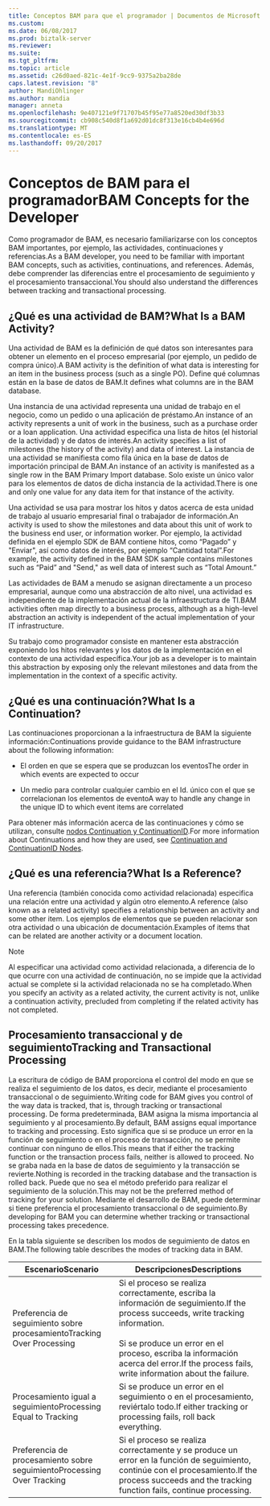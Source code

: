 ```yaml
---
title: Conceptos BAM para que el programador | Documentos de Microsoft
ms.custom: 
ms.date: 06/08/2017
ms.prod: biztalk-server
ms.reviewer: 
ms.suite: 
ms.tgt_pltfrm: 
ms.topic: article
ms.assetid: c26d0aed-821c-4e1f-9cc9-9375a2ba28de
caps.latest.revision: "8"
author: MandiOhlinger
ms.author: mandia
manager: anneta
ms.openlocfilehash: 9e407121e9f71707b45f95e77a8520ed30df3b33
ms.sourcegitcommit: cb908c540d8f1a692d01dc8f313e16cb4b4e696d
ms.translationtype: MT
ms.contentlocale: es-ES
ms.lasthandoff: 09/20/2017
---
```

# <a name="bam-concepts-for-the-developer"></a><span data-ttu-id="4f9f4-102">Conceptos de BAM para el programador</span><span class="sxs-lookup"><span data-stu-id="4f9f4-102">BAM Concepts for the Developer</span></span>
<span data-ttu-id="4f9f4-103">Como programador de BAM, es necesario familiarizarse con los conceptos BAM importantes, por ejemplo, las actividades, continuaciones y referencias.</span><span class="sxs-lookup"><span data-stu-id="4f9f4-103">As a BAM developer, you need to be familiar with important BAM concepts, such as activities, continuations, and references.</span></span> <span data-ttu-id="4f9f4-104">Además, debe comprender las diferencias entre el procesamiento de seguimiento y el procesamiento transaccional.</span><span class="sxs-lookup"><span data-stu-id="4f9f4-104">You should also understand the differences between tracking and transactional processing.</span></span>  
  
## <a name="what-is-a-bam-activity"></a><span data-ttu-id="4f9f4-105">¿Qué es una actividad de BAM?</span><span class="sxs-lookup"><span data-stu-id="4f9f4-105">What Is a BAM Activity?</span></span>  
 <span data-ttu-id="4f9f4-106">Una actividad de BAM es la definición de qué datos son interesantes para obtener un elemento en el proceso empresarial (por ejemplo, un pedido de compra único).</span><span class="sxs-lookup"><span data-stu-id="4f9f4-106">A BAM activity is the definition of what data is interesting for an item in the business process (such as a single PO).</span></span> <span data-ttu-id="4f9f4-107">Define qué columnas están en la base de datos de BAM.</span><span class="sxs-lookup"><span data-stu-id="4f9f4-107">It defines what columns are in the BAM database.</span></span>  
  
 <span data-ttu-id="4f9f4-108">Una instancia de una actividad representa una unidad de trabajo en el negocio, como un pedido o una aplicación de préstamo.</span><span class="sxs-lookup"><span data-stu-id="4f9f4-108">An instance of an activity represents a unit of work in the business, such as a purchase order or a loan application.</span></span> <span data-ttu-id="4f9f4-109">Una actividad especifica una lista de hitos (el historial de la actividad) y de datos de interés.</span><span class="sxs-lookup"><span data-stu-id="4f9f4-109">An activity specifies a list of milestones (the history of the activity) and data of interest.</span></span> <span data-ttu-id="4f9f4-110">La instancia de una actividad se manifiesta como fila única en la base de datos de importación principal de BAM.</span><span class="sxs-lookup"><span data-stu-id="4f9f4-110">An instance of an activity is manifested as a single row in the BAM Primary Import database.</span></span> <span data-ttu-id="4f9f4-111">Solo existe un único valor para los elementos de datos de dicha instancia de la actividad.</span><span class="sxs-lookup"><span data-stu-id="4f9f4-111">There is one and only one value for any data item for that instance of the activity.</span></span>  
  
 <span data-ttu-id="4f9f4-112">Una actividad se usa para mostrar los hitos y datos acerca de esta unidad de trabajo al usuario empresarial final o trabajador de información.</span><span class="sxs-lookup"><span data-stu-id="4f9f4-112">An activity is used to show the milestones and data about this unit of work to the business end user, or information worker.</span></span> <span data-ttu-id="4f9f4-113">Por ejemplo, la actividad definida en el ejemplo SDK de BAM contiene hitos, como “Pagado” y "Enviar", así como datos de interés, por ejemplo “Cantidad total”.</span><span class="sxs-lookup"><span data-stu-id="4f9f4-113">For example, the activity defined in the BAM SDK sample contains milestones such as “Paid” and "Send," as well data of interest such as “Total Amount.”</span></span>  
  
 <span data-ttu-id="4f9f4-114">Las actividades de BAM a menudo se asignan directamente a un proceso empresarial, aunque como una abstracción de alto nivel, una actividad es independiente de la implementación actual de la infraestructura de TI.</span><span class="sxs-lookup"><span data-stu-id="4f9f4-114">BAM activities often map directly to a business process, although as a high-level abstraction an activity is independent of the actual implementation of your IT infrastructure.</span></span>  
  
 <span data-ttu-id="4f9f4-115">Su trabajo como programador consiste en mantener esta abstracción exponiendo los hitos relevantes y los datos de la implementación en el contexto de una actividad específica.</span><span class="sxs-lookup"><span data-stu-id="4f9f4-115">Your job as a developer is to maintain this abstraction by exposing only the relevant milestones and data from the implementation in the context of a specific activity.</span></span>  
  
## <a name="what-is-a-continuation"></a><span data-ttu-id="4f9f4-116">¿Qué es una continuación?</span><span class="sxs-lookup"><span data-stu-id="4f9f4-116">What Is a Continuation?</span></span>  
 <span data-ttu-id="4f9f4-117">Las continuaciones proporcionan a la infraestructura de BAM la siguiente información:</span><span class="sxs-lookup"><span data-stu-id="4f9f4-117">Continuations provide guidance to the BAM infrastructure about the following information:</span></span>  
  
-   <span data-ttu-id="4f9f4-118">El orden en que se espera que se produzcan los eventos</span><span class="sxs-lookup"><span data-stu-id="4f9f4-118">The order in which events are expected to occur</span></span>  
  
-   <span data-ttu-id="4f9f4-119">Un medio para controlar cualquier cambio en el Id. único con el que se correlacionan los elementos de evento</span><span class="sxs-lookup"><span data-stu-id="4f9f4-119">A way to handle any change in the unique ID to which event items are correlated</span></span>  
  
 <span data-ttu-id="4f9f4-120">Para obtener más información acerca de las continuaciones y cómo se utilizan, consulte [nodos Continuation y ContinuationID](../core/continuation-and-continuationid-nodes.md).</span><span class="sxs-lookup"><span data-stu-id="4f9f4-120">For more information about Continuations and how they are used, see [Continuation and ContinuationID Nodes](../core/continuation-and-continuationid-nodes.md).</span></span>  
  
## <a name="what-is-a-reference"></a><span data-ttu-id="4f9f4-121">¿Qué es una referencia?</span><span class="sxs-lookup"><span data-stu-id="4f9f4-121">What Is a Reference?</span></span>  
 <span data-ttu-id="4f9f4-122">Una referencia (también conocida como actividad relacionada) especifica una relación entre una actividad y algún otro elemento.</span><span class="sxs-lookup"><span data-stu-id="4f9f4-122">A reference (also known as a related activity) specifies a relationship between an activity and some other item.</span></span> <span data-ttu-id="4f9f4-123">Los ejemplos de elementos que se pueden relacionar son otra actividad o una ubicación de documentación.</span><span class="sxs-lookup"><span data-stu-id="4f9f4-123">Examples of items that can be related are another activity or a document location.</span></span>  
  
> [!NOTE]
>  <span data-ttu-id="4f9f4-124">Al especificar una actividad como actividad relacionada, a diferencia de lo que ocurre con una actividad de continuación, no se impide que la actividad actual se complete si la actividad relacionada no se ha completado.</span><span class="sxs-lookup"><span data-stu-id="4f9f4-124">When you specify an activity as a related activity, the current activity is not, unlike a continuation activity, precluded from completing if the related activity has not completed.</span></span>  
  
## <a name="tracking-and-transactional-processing"></a><span data-ttu-id="4f9f4-125">Procesamiento transaccional y de seguimiento</span><span class="sxs-lookup"><span data-stu-id="4f9f4-125">Tracking and Transactional Processing</span></span>  
 <span data-ttu-id="4f9f4-126">La escritura de código de BAM proporciona el control del modo en que se realiza el seguimiento de los datos, es decir, mediante el procesamiento transaccional o de seguimiento.</span><span class="sxs-lookup"><span data-stu-id="4f9f4-126">Writing code for BAM gives you control of the way data is tracked, that is, through tracking or transactional processing.</span></span> <span data-ttu-id="4f9f4-127">De forma predeterminada, BAM asigna la misma importancia al seguimiento y al procesamiento.</span><span class="sxs-lookup"><span data-stu-id="4f9f4-127">By default, BAM assigns equal importance to tracking and processing.</span></span> <span data-ttu-id="4f9f4-128">Esto significa que si se produce un error en la función de seguimiento o en el proceso de transacción, no se permite continuar con ninguno de ellos.</span><span class="sxs-lookup"><span data-stu-id="4f9f4-128">This means that if either the tracking function or the transaction process fails, neither is allowed to proceed.</span></span> <span data-ttu-id="4f9f4-129">No se graba nada en la base de datos de seguimiento y la transacción se revierte.</span><span class="sxs-lookup"><span data-stu-id="4f9f4-129">Nothing is recorded in the tracking database and the transaction is rolled back.</span></span> <span data-ttu-id="4f9f4-130">Puede que no sea el método preferido para realizar el seguimiento de la solución.</span><span class="sxs-lookup"><span data-stu-id="4f9f4-130">This may not be the preferred method of tracking for your solution.</span></span> <span data-ttu-id="4f9f4-131">Mediante el desarrollo de BAM, puede determinar si tiene preferencia el procesamiento transaccional o de seguimiento.</span><span class="sxs-lookup"><span data-stu-id="4f9f4-131">By developing for BAM you can determine whether tracking or transactional processing takes precedence.</span></span>  
  
 <span data-ttu-id="4f9f4-132">En la tabla siguiente se describen los modos de seguimiento de datos en BAM.</span><span class="sxs-lookup"><span data-stu-id="4f9f4-132">The following table describes the modes of tracking data in BAM.</span></span>  
  
|<span data-ttu-id="4f9f4-133">Escenario</span><span class="sxs-lookup"><span data-stu-id="4f9f4-133">Scenario</span></span>|<span data-ttu-id="4f9f4-134">Descripciones</span><span class="sxs-lookup"><span data-stu-id="4f9f4-134">Descriptions</span></span>|  
|--------------|------------------|  
|<span data-ttu-id="4f9f4-135">Preferencia de seguimiento sobre procesamiento</span><span class="sxs-lookup"><span data-stu-id="4f9f4-135">Tracking Over Processing</span></span>|<span data-ttu-id="4f9f4-136">Si el proceso se realiza correctamente, escriba la información de seguimiento.</span><span class="sxs-lookup"><span data-stu-id="4f9f4-136">If the process succeeds, write tracking information.</span></span><br /><br /> <span data-ttu-id="4f9f4-137">Si se produce un error en el proceso, escriba la información acerca del error.</span><span class="sxs-lookup"><span data-stu-id="4f9f4-137">If the process fails, write information about the failure.</span></span>|  
|<span data-ttu-id="4f9f4-138">Procesamiento igual a seguimiento</span><span class="sxs-lookup"><span data-stu-id="4f9f4-138">Processing Equal to Tracking</span></span>|<span data-ttu-id="4f9f4-139">Si se produce un error en el seguimiento o en el procesamiento, reviértalo todo.</span><span class="sxs-lookup"><span data-stu-id="4f9f4-139">If either tracking or processing fails, roll back everything.</span></span>|  
|<span data-ttu-id="4f9f4-140">Preferencia de procesamiento sobre seguimiento</span><span class="sxs-lookup"><span data-stu-id="4f9f4-140">Processing Over Tracking</span></span>|<span data-ttu-id="4f9f4-141">Si el proceso se realiza correctamente y se produce un error en la función de seguimiento, continúe con el procesamiento.</span><span class="sxs-lookup"><span data-stu-id="4f9f4-141">If the process succeeds and the tracking function fails, continue processing.</span></span>|